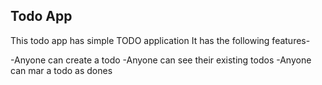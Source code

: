 ## Todo App
This todo app has simple TODO application 
It has the following features-

-Anyone can create a todo
-Anyone can see their existing todos
-Anyone can mar a todo as dones